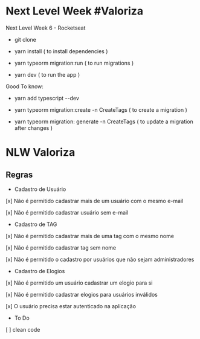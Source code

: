 # Next Level Week #Valoriza
Next Level Week 6 - Rocketseat

 - git clone 

 - yarn install ( to install dependencies )

 - yarn typeorm migration:run ( to run migrations )

 - yarn dev ( to run the app )

Good To know:

 - yarn add typescript --dev

 - yarn typeorm migration:create -n CreateTags ( to create a migration )

 - yarn typeorm migration: generate -n CreateTags ( to update a migration after changes )


# NLW Valoriza

## Regras

- Cadastro de Usuário

[x] Não é permitido cadastrar mais de um usuário com o mesmo e-mail

[x] Não é permitido cadastrar usuário sem e-mail

- Cadastro de TAG

[x] Não é permitido cadastrar mais de uma tag com o mesmo nome

[x] Não é permitido cadastrar tag sem nome

[x] Não é permitido o cadastro por usuários que não sejam administradores

- Cadastro de Elogios

[x] Não é permitido um usuário cadastrar um elogio para si

[x] Não é permitido cadastrar elogios para usuários inválidos

[x] O usuário precisa estar autenticado na aplicação

- To Do

[ ] clean code 

